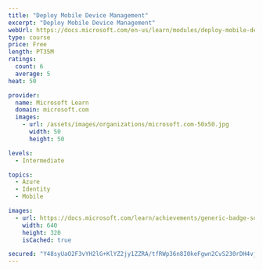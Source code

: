 ```yaml
---
title: "Deploy Mobile Device Management"
excerpt: "Deploy Mobile Device Management"
webUrl: https://docs.microsoft.com/en-us/learn/modules/deploy-mobile-device-management/
type: course
price: Free
length: PT35M
ratings:
  count: 6
  average: 5
heat: 50

provider:
  name: Microsoft Learn
  domain: microsoft.com
  images:
    - url: /assets/images/organizations/microsoft.com-50x50.jpg
      width: 50
      height: 50

levels:
  - Intermediate

topics:
  - Azure
  - Identity
  - Mobile

images:
  - url: https://docs.microsoft.com/learn/achievements/generic-badge-social.png
    width: 640
    height: 320
    isCached: true

secured: "Y48syUaO2F3vYH2lG+KlYZ2jy1ZZRA/tfRWp36n8I0keFgwn2CvS230rDH4vjubed03LEPJ8RLN29JyB9CTmXz11NTjJa1jME+GeNazDRG8TGb1WMjuhCSET4rEk9UloZaiLqD8QqNz0Q2WvrrAHeJLWU5WPUBZmAHvdqpi30sW95RFFG2JsvveBcluIZQJmL+B7M81HENdRvIITXkraxCbq9ZZqBR+0QTv/s1kJzO/uLyyfzIhW4YN16AiT7gP/r3C3GgugiurorPmqAPGJ12aKJvvST6gikJ18W4vRCAu1a7N/dhPwyXMoDtjTtxkmEQ7WhcWPB7ZjGJIXwYhJaqs6GbPwhuwgd0Q7tncS6tnB/Fyl4n1HpbtLVCqSNQxaRZwAKATSb9Zf6va7D1nu+WxO1iHbpdj7xhQ3qrJDlnc=;TcLXNdH+zq3hbt1KM8ME9g=="
---
```



